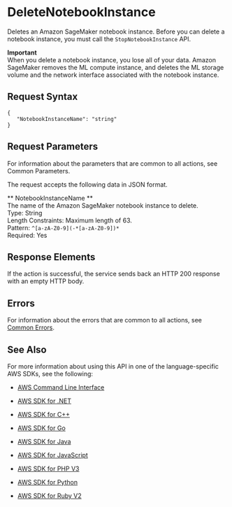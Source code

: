 # DeleteNotebookInstance<a name="API_DeleteNotebookInstance"></a>

 Deletes an Amazon SageMaker notebook instance\. Before you can delete a notebook instance, you must call the `StopNotebookInstance` API\. 

**Important**  
When you delete a notebook instance, you lose all of your data\. Amazon SageMaker removes the ML compute instance, and deletes the ML storage volume and the network interface associated with the notebook instance\. 

## Request Syntax<a name="API_DeleteNotebookInstance_RequestSyntax"></a>

```
{
   "NotebookInstanceName": "string"
}
```

## Request Parameters<a name="API_DeleteNotebookInstance_RequestParameters"></a>

For information about the parameters that are common to all actions, see Common Parameters\.

The request accepts the following data in JSON format\.

 ** NotebookInstanceName **   
The name of the Amazon SageMaker notebook instance to delete\.  
Type: String  
Length Constraints: Maximum length of 63\.  
Pattern: `^[a-zA-Z0-9](-*[a-zA-Z0-9])*`   
Required: Yes

## Response Elements<a name="API_DeleteNotebookInstance_ResponseElements"></a>

If the action is successful, the service sends back an HTTP 200 response with an empty HTTP body\.

## Errors<a name="API_DeleteNotebookInstance_Errors"></a>

For information about the errors that are common to all actions, see [Common Errors](CommonErrors.md)\.

## See Also<a name="API_DeleteNotebookInstance_SeeAlso"></a>

For more information about using this API in one of the language\-specific AWS SDKs, see the following:

+  [AWS Command Line Interface](http://docs.aws.amazon.com/goto/aws-cli/sagemaker-2017-07-24/DeleteNotebookInstance) 

+  [AWS SDK for \.NET](http://docs.aws.amazon.com/goto/DotNetSDKV3/sagemaker-2017-07-24/DeleteNotebookInstance) 

+  [AWS SDK for C\+\+](http://docs.aws.amazon.com/goto/SdkForCpp/sagemaker-2017-07-24/DeleteNotebookInstance) 

+  [AWS SDK for Go](http://docs.aws.amazon.com/goto/SdkForGoV1/sagemaker-2017-07-24/DeleteNotebookInstance) 

+  [AWS SDK for Java](http://docs.aws.amazon.com/goto/SdkForJava/sagemaker-2017-07-24/DeleteNotebookInstance) 

+  [AWS SDK for JavaScript](http://docs.aws.amazon.com/goto/AWSJavaScriptSDK/sagemaker-2017-07-24/DeleteNotebookInstance) 

+  [AWS SDK for PHP V3](http://docs.aws.amazon.com/goto/SdkForPHPV3/sagemaker-2017-07-24/DeleteNotebookInstance) 

+  [AWS SDK for Python](http://docs.aws.amazon.com/goto/boto3/sagemaker-2017-07-24/DeleteNotebookInstance) 

+  [AWS SDK for Ruby V2](http://docs.aws.amazon.com/goto/SdkForRubyV2/sagemaker-2017-07-24/DeleteNotebookInstance) 